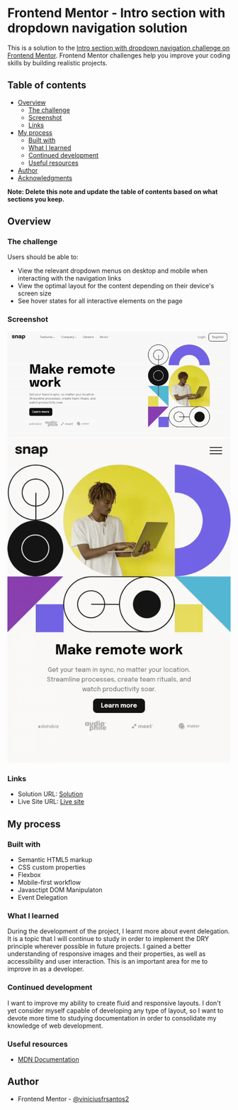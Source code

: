 # Frontend Mentor - Intro section with dropdown navigation solution

This is a solution to the [Intro section with dropdown navigation challenge on Frontend Mentor](https://www.frontendmentor.io/challenges/intro-section-with-dropdown-navigation-ryaPetHE5). Frontend Mentor challenges help you improve your coding skills by building realistic projects. 

## Table of contents

- [Overview](#overview)
  - [The challenge](#the-challenge)
  - [Screenshot](#screenshot)
  - [Links](#links)
- [My process](#my-process)
  - [Built with](#built-with)
  - [What I learned](#what-i-learned)
  - [Continued development](#continued-development)
  - [Useful resources](#useful-resources)
- [Author](#author)
- [Acknowledgments](#acknowledgments)

**Note: Delete this note and update the table of contents based on what sections you keep.**

## Overview

### The challenge

Users should be able to:

- View the relevant dropdown menus on desktop and mobile when interacting with the navigation links
- View the optimal layout for the content depending on their device's screen size
- See hover states for all interactive elements on the page

### Screenshot

![](./desktop-preview.gif)
![](./mobile-preview.gif)

### Links

- Solution URL: [Solution](https://www.frontendmentor.io/solutions/responsive-intro-section-with-dropdown-navigation-xLYOemmrW9)
- Live Site URL: [Live site](https://intro-navigation-drop.netlify.app/)

## My process

### Built with

- Semantic HTML5 markup
- CSS custom properties
- Flexbox
- Mobile-first workflow
- Javasctipt DOM Manipulaton
- Event Delegation

### What I learned

During the development of the project, I learnt more about event delegation. It is a topic that I will continue to study in order to implement the DRY principle wherever possible in future projects. I gained a better understanding of responsive images and their properties, as well as accessibility and user interaction. This is an important area for me to improve in as a developer.

### Continued development

I want to improve my ability to create fluid and responsive layouts. I don't yet consider myself capable of developing any type of layout, so I want to devote more time to studying documentation in order to consolidate my knowledge of web development.

### Useful resources

- [MDN Documentation](https://developer.mozilla.org/en-US/)


## Author

- Frontend Mentor - [@viniciusfrsantos2](https://www.frontendmentor.io/profile/viniciusfrsantos2)